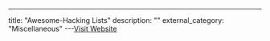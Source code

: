 ---
title: "Awesome-Hacking Lists"
description: ""
external_category: "Miscellaneous"
---[Visit Website](https://github.com/Hack-with-Github/Awesome-Hacking/blob/master/README.md)

